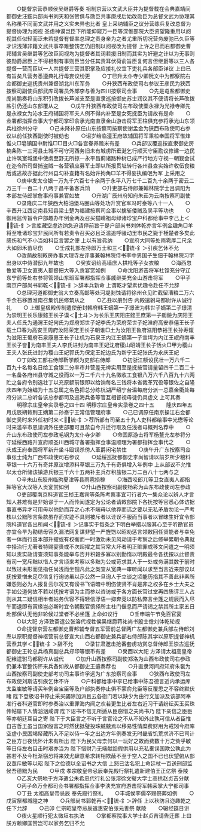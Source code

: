 <!-- { "loadSidebar": true } -->
　　○提督京营恭顺侯吴继爵等奏  祖制京营以文武大臣并为提督载在会典嘉靖间都御史汪鋐兵部尚书刘天和张赞俱与勋臣共事庚戌后始改勋臣为总督文武为协理其名称虽不同而文武并用之义实未异也比者  皇上采纳辅臣之议分营练兵复改总督为提督协理为阅视  圣虑神谟岂臣下所能仰窥万一臣等深惟部院大臣资望隆重用以阅视其任似轻而泛未若提督有督率总理之责身亲为之者尤重所切况营务废弛已久臣等才识浅薄非籍文武共事卒难整饬乞仍旧制以阅视改为提督  上许之已而右都御史曹邦辅言吴继爵等乞改臣阅视均为提督者其词若援旧制而其实为奸避之计以为无事则彼勋爵居臣上不得相制有事则臣当分任其责耳伏荷俞旨臣复何言但继爵等以三人各提督一营而臣以一人共提督三营其职掌及应接礼仪宜下吏礼兵各部臣详议  上曰已有旨矣凡营务悉遵典礼行毋妄议纷更
　　○丁巳升太仆寺少卿阮文中为都察院右佥都御史巡抚贵州兼督湖北川东军务
　　○升狭西布政使司右参议王彦民为狭西按察司副使兵部武库司署员外郎李与善为四川按察司佥事
　　○先是屯盐都御史庞尚鹏奏将山东积引改拨长芦派支至是直隶巡按御史苏士润议其不便请将长芦改拨盐引仍还山东部覆从之
　　○戊午升狭西布政使司左布政使栗永禄为光禄寺卿先是永禄女为沁水王府辅国将军夫人例不得内补至是女死抚臣为请故有是命
　　○佥署都指挥佥事大宁都司掌印俞承光南直隶金山游击将军王柱俱充参将承光山东领兵柱徐州分守
　　○己未降补原任山东按察司按察使谢孟金为狭西布政使司右参议以前任狭西副使时被劾也
　　○诏岁给临潼王府故辅国将军秉柆奉国将军惟烽惟火□皂镇国中尉惟□□目火□各宫眷养赡米有差
　　○兵部议覆巡按直隶御史房楠条陈一三河县土城不可守河西务旧未有城虏所垂涎乞行顺天守臣勘议修建一边民止许筑室城堡中使虏至野无所掠一永平昌蓟诸路种树已成严行地方守视一朝觐会试在迩令所司督捕盗贼一各营镇应募军士即以所报贯址转行各州县查实始许收伍食粮后或逃故亦据此行州县勾补查籍有名始许拘角□羊不得妄执编氓为军  上采用之
　　○庚申发太仓银一万九千六百七十余两于永平八万七千二百九十余两于密云二万三千一百二十八两于昌平备客兵饷
　　○升吏部右侍郎兼翰林院学士吕调阳为本部左侍郎掌詹事府事兼官如故
　　○升湖广辰州府知府朱茹为云南按察司副使
　　○录隆庆二年狭西大柏油堡马圈山等处功升赏官军冯时泰等八十一人
　　○辛酉升江西定南县知县梁士楚为福建按察司佥事以擒斩倭贼及吴平等功也
　　○御用监传旨令户部趣办年例金两及召买猫睛祖母绿诸珍宝户科都给事中李己上＜锍-釒＞言库藏空虚边饷急迫请停前旨于是户部尚书刘体乾亦言年例金趣角□羊将至唯诸珍宝非民间所有若责令召买必且泛滥追呼骚动里市民之毙于棰楚者多矣此感伤和气不小当如科臣言罢之便  上以有旨弗纳
　　○宣府大同等处雨雹厚二尺余大如卵禾苗尽伤
　　○壬戌礼部左侍郎万士和三＜锍-釒＞引疾乞休不允
　　○改荫故制敕房办事大理寺左评事兼翰林院侍书李中男国子生佃于翰林院习字出身以中侍潜邸九年故也
　　○癸亥诏给高墙庶人拱杹等子女衣粮
　　○海西忽鲁爱等卫女直夷人都督把大等入贡宴赏如例
　　○命沈阳游击将军杜镗充分守辽东宁前等处右参将管领山东班军署都指挥佥事戚继美充金山游击将军
　　○甲子南京户部尚书郭乾＜锍-釒＞辞本兵新命  上谓乾才望素优趣令赴任不允辞
　　○总理河道都御史翁大立奏高邮等处河堤剥蚀请将徐州仓见贮截留漕粮二万六千余石移置淮南召集饥民修筑从之
　　○乙丑以册封告  内殿遣驸马都尉许从诚行礼
　　○  上御皇极殿传制遣使册封韩府韩王嫡第一子璟浤为韩世子嫡第二子璟清为崇明王长乐康懿王长子谟＜土斗＞为长乐王庆阳庄懿王庶第一子朗鐱为庆阳王夫人任氏为通渭王妃何氏为郑府郑世子妃李氏为荣府荣世子妃淮府高安恭僖王长子载土□春为高安王周府汝阳荣定王长子朝谁□土为汝阳王鲁府滋阳恭裕王长孙寿鍑为滋阳王蜀府石泉康惠王长子让机为石泉王内江王嫡第一子宣堮为内江王岷府南丰王长子誉为南丰王夫人李氏进封为南丰王妃沈府稷山昭靖王长子恬火□甲为稷山王夫人张氏进封为稷山王妃郭氏为保定王妃边氏为新宁王妃张氏为永庆王妃
　　○丁卯改工部右侍郎靳学颜为吏部右侍郎
　　○初浙江额设民壮一万六千二百九十名每名日给工食银二分率市井营差无禆实用至是抚按官请量留四千二百二十一名备各府州县守城之役而以一万二千六十九名徵收工食银八万六千八百九十六两贮之各府令别选壮丁以充原额前银即以给饷每名三钱将本省裁革冗役等银佐之自隆庆四年为始编为十五总属之名色把总分练杭湖严绍宁台温每府分派一总嘉金衢处每府分派二总听各该总参都司及巡海兵备等官互相督视毋徒仍具虚文  上可其奏
　　明穆宗庄皇帝实录卷之四十四
明穆宗庄皇帝实录卷之四十五
　　隆庆四年五月戊辰朔敕荆王嫡第二孙泰宁王常信管理府事
　　○己巳调原任南京操江右佥都御史吴时来外任初时来＜锍-釒＞荐所部有司至五十九人吏科都给事中光懋等论时来滥举市恩请调外任吏部覆可且禁自今升迁行取及任浅者毋概列名荐中
　　○升山东布政使司左参政毛钢为太仆寺少卿
　　○命固原游击将军杨鳌充左参将分守延绥西路升宣府顺圣川西城守备署指挥佥事温顺理为署都指挥佥事代之
　　○庆成王府奉国将军新升坐斗殴误杀傍人革爵闲宅禁住
　　○庚午升广东按察司佥事张士纯为广西布政使司右参议
　　○延绥巡抚都御史李尚智请以前岁所少粮料草银一十六万有奇并原议增添料草银三万九千有奇俱增入年例中  上从部议不允惟以太仓所储该镇游兵银三千六十五两补主兵存积盐银二万二百八十七两与之
　　○辛未山东胶州临胊夏津等县雨雹损稼
　　○海西咬郎兀等卫女直夷人都指挥等官大汉等入贡宴赏如例
　　○升山西按察司副使杨彩为山东布政使司左参政
　　○吏部覆南京科道官王桢王嘉宾等条陈考察事宜可行者六一集众论以辨人才言知人甚难有是非始谬于一人而传闻遂定为公论者请敕部院下各抚按等官悉心体访据事直书异才可用毋以他劾而弃之心术不端毋以他荐而讳之要以无私矛盾勿论一严考核以公黜陟言条款虽存而实迹不具则被斥者以诖误不服而当事者以冒昧生奸宜令部院科道官各出所闻＜锍-釒＞记事实于每条之下明白举措以服其心至于听勘官员亦宜令早为勘结毋容久漏法网复谋非望一严旌饬以昭劝惩言领敕回任贤能者与幸免者一体而行虽本部升擢或有权衡而一时激劝未见风动请于考察之后修举累朝令典就中择治行尤著者特赐宴赉或不次超擢之其官常大坏者明正赃罪或移文问遣之一明须知以责实政请查须知事条能举与否并积榖多寡以别勤惰以明殿最令各抚按以此督责有司一宽斥黜以惜人才言顷来考察以多黜为公或苛求其人于一处或务满其数于前时以致过未形而见指任尚浅而坐锢凡此之类宜从宽典一审听闻以求至当言近来部议以抚按爱憎未足尽信复行询访虽以示公然一旦询人于立谈之顷能历指其不善此非素所嫌怨则必为人报复云尔况又有谤书飞语暗中明伤使贤不肖是非之权多在乡士大夫之手如公道何故不若以抚按考语为主而参以咨访或于各方面长官过堂再四质评三人占则从其二疑信相半者姑务优容不得轻信浮语一抑奔竞以防私弊言坐篷之规辰而入尽午而退即有寅缘岂必斯时宜令朝觐官慎择所主杜门偃息而严请谒之禁其所主家五日赴部保认无他非轮候过堂者不必坐篷  上命如议行
　　○壬申端午节免百官宴
　　○以大祀  方泽致斋遣公张溶代视牲侯吴继爵蒋祐尚书殷士儋刘体乾轮视
　　○命提督京营左都御史曹邦辅专督五军营前总督两广左都御史兼兵部左侍郎刘焘以原职提督神枢营前总督宣大山西右都御史兼兵部右侍郎陈其学以原职提督神机营焘其学＜锍-釒＞辞不允
　　○录甘肃邀击抢番套虏功赏总督侍郎王崇古巡抚都御史王轮总兵杨真副总兵郑印等银币有差
　　○癸酉以大祀  方泽请太祖高皇帝配飨遣驸马都尉许从诚代
　　○加升山西按察司副使郑洛为山西布政使司右参政仍兼本官整饬怀来兵备如故从都御史王遴奏荐也
　　○升直隶河间府知府朱裳为山西按察司副使吏部考功司主事许孚远为广东按察司佥事
　　○狭西布政使司左布政使刘斯洁引疾乞休不许
　　○户科都给事中李已给事中陈吾德言近内承运库太监崔敏等请买年例金宝臣等及户部执奏停止俱不蒙俞允臣等反覆思之不容终默伏睹  陛下登极诏书停止采买蠲除加派且云各衙门若以缺少为由行文加派及该部阿奉准行者科道官即时参奏治以重罪海内闻之欢若更生比者左右近习干请纷纭买玉买珠传帖屡下人情汹汹咸谓  陛下诏书不信无所适从臣窃惜之夫尚书乃  陛下亲信之臣臣等亦朝廷耳目之寄  陛下于大臣言之不听于言官论之不从不知外此孰可信从者臣惟自古哲王虽当国家殷富之时然犹抵璧投珠兢兢焉以移易性情糜费财用为戒矧今府库空虚小民困竭帑藏所入不足以侍一年之出边方年例奏发无时畿省饥荒求济不已司计之臣方日夜忧怀计未有所出  陛下为民父母柰何以一玩好之故而费数十万之赀乎敏等日侍左右目击时艰亦当为  陛下惜财乃无端献謟假供用以充私橐误国欺公孰此为甚若不及今杜渐窃恐将来效尤肆意希求转相欺蔽不至于空人之国不已也伏望俯从部议亟斥敏等以昭  陛下之俭德以全诏书之大信  上怒已沽名犯上命廷杖一百送刑部监候吾德黜为民
　　○甲戌  孝宗敬皇帝忌辰奉先殿行祭礼遣新建伯王正亿祭  泰陵
　　○乙亥大祭地于方泽遣公朱希忠代行礼公张溶徐文璧大学士高拱赵贞吉分献
　　○丙子命万全都司佥书署都指挥佥事李浃充宣府游击将军韩荣掌大宁都司事
　　○丁丑  太祖高皇帝忌辰  奉先殿行祭礼
　　○丰城侯李儒卒赐祭葬如例
　　○戊寅祭都城隍之神
　　○兵部尚书郭乾再＜锍-釒＞辞任  上以秋防且迩趣乾之任下允辞
　　○己卯  仁宗昭皇帝忌辰遣惠安伯张元善祭  献陵
　　○辍经筵日讲
　　○夜火星顺行犯太微垣右执法
　　○掌都察院事大学士赵贞吉请告迁葬  上曰朕方赖卿匡赞岂可以家务乞归不允
